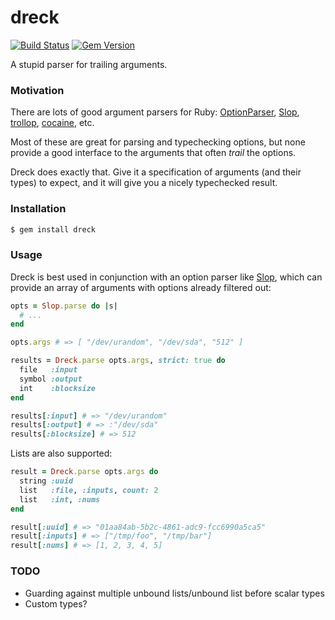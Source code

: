 dreck
=====

[![Build Status](https://img.shields.io/github/workflow/status/woodruffw/dreck/CI/master)](https://github.com/woodruffw/dreck/actions?query=workflow%3ACI)
[![Gem Version](https://badge.fury.io/rb/dreck.svg)](https://badge.fury.io/rb/dreck)

A stupid parser for trailing arguments.

### Motivation

There are lots of good argument parsers for Ruby:
[OptionParser](https://ruby-doc.org/stdlib/libdoc/optparse/rdoc/OptionParser.html),
[Slop](https://github.com/leejarvis/slop), [trollop](https://manageiq.github.io/trollop/),
[cocaine](https://github.com/thoughtbot/cocaine), etc.

Most of these are great for parsing and typechecking options, but none provide a good
interface to the arguments that often *trail* the options.

Dreck does exactly that. Give it a specification of arguments (and their
types) to expect, and it will give you a nicely typechecked result.

### Installation

```bash
$ gem install dreck
```

### Usage

Dreck is best used in conjunction with an option parser like
[Slop](https://github.com/leejarvis/slop), which can provide an array of
arguments with options already filtered out:

```ruby
opts = Slop.parse do |s|
  # ...
end

opts.args # => [ "/dev/urandom", "/dev/sda", "512" ]

results = Dreck.parse opts.args, strict: true do
  file   :input
  symbol :output
  int    :blocksize
end

results[:input] # => "/dev/urandom"
results[:output] # => :"/dev/sda"
results[:blocksize] # => 512
```

Lists are also supported:

```ruby
result = Dreck.parse opts.args do
  string :uuid
  list   :file, :inputs, count: 2
  list   :int, :nums
end

result[:uuid] # => "01aa84ab-5b2c-4861-adc9-fcc6990a5ca5"
result[:inputs] # => ["/tmp/foo", "/tmp/bar"]
result[:nums] # => [1, 2, 3, 4, 5]
```

### TODO

* Guarding against multiple unbound lists/unbound list before scalar types
* Custom types?

